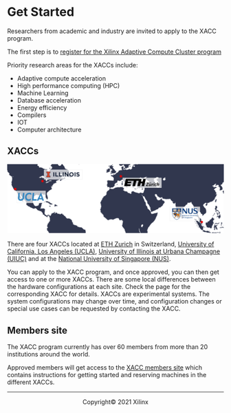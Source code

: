 # Get Started

Researchers from academic and industry are invited to apply to the XACC program. 

The first step is to [register for the Xilinx Adaptive Compute Cluster program](https://www.xilinx.com/member/xup_research_clusters.html)

Priority research areas for the XACCs include:

* Adaptive compute acceleration 
* High performance computing (HPC)
* Machine Learning
* Database acceleration
* Energy efficiency
* Compilers
* IOT
* Computer architecture

## XACCs

![](images/centers_map.png)

There are four XACCs located at [ETH Zurich](ethz.md) in Switzerland, [University of California, Los Angeles (UCLA)](ucla.md), [University of Illinois at Urbana Champagne (UIUC)](uiuc.md) and at the [National University of Singapore (NUS)](nus.md).

You can apply to the XACC program, and once approved, you can then get access to one or more XACCs. There are some local differences between the hardware configurations at each site. Check the page for the corresponding XACC for details. XACCs are experimental systems.  The system configurations may change over time, and configuration changes or special use cases can be requested by contacting the XACC. 

## Members site

The XACC program currently has over 60 members from more than 20 institutions around the world.

Approved members will get access to the [XACC members site](https://www.xilinx.com/member/xup_research_clusters.html) which contains instructions for getting started and reserving machines in the different XACCs.


---------------------------------------
<p align="center">Copyright&copy; 2021 Xilinx</p>